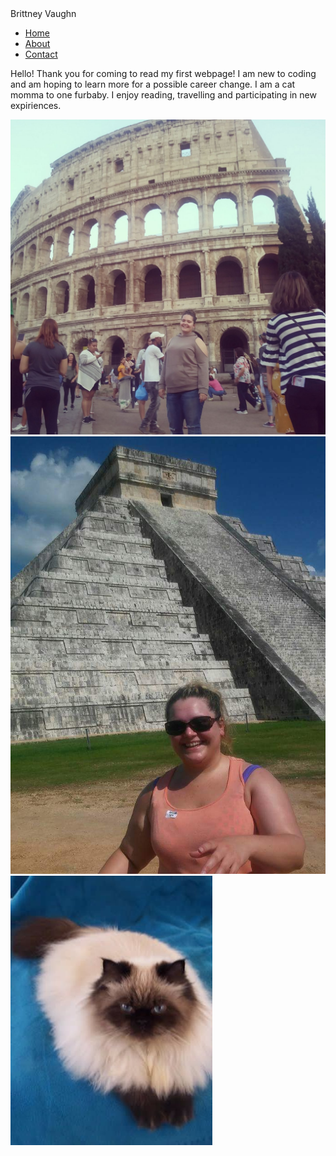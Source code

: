 <!DOCTYPE html>
  <html>
  <meta name= "viewport" content= "width=device width, initial-scale=1.0"
   <header> Brittney Vaughn </header>
  <body>
  <nav>
  <ul>
    <li><a href="index.html,">Home</a></li>
    <li><a href="about.html">About</a></li>
    <li><a href="contact.html">Contact</a></li>
  </ul>
  </nav>
  <p> Hello!  Thank you for coming to read my first webpage! I am new to coding and am hoping to learn more for a possible career change.  I am a cat momma to one furbaby.  I enjoy reading, travelling and participating in new expiriences. </p>
  <img src= "21457975_933370393478737_878973440110008526_o.jpg" />
  <img src= "14117951_644337952381984_2968771411436229032_n.jpg" />
  <img src= "55707d026636855dcd767e158596ba98 - Edited.jpg" />
  </body>
 </html>
